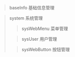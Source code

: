 > baseInfo 基础信息管理
>
> >

> system 系统管理
>
> > sysWebMenu 菜单管理
>
> > sysUser 用户管理
>
> > sysWebButton 按钮管理
